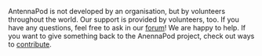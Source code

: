 AntennaPod is not developed by an organisation, but by volunteers throughout the world. Our support is provided by volunteers, too. If you have any questions, feel free to ask in our [forum](https://forum.antennapod.org)! We are happy to help. If you want to give something back to the AnennaPod project, check out ways to [contribute](/contribute/).
